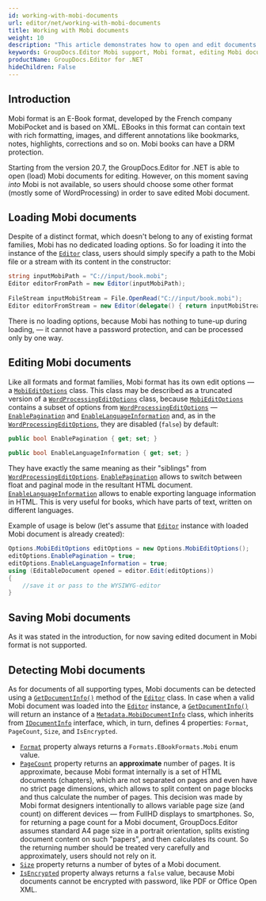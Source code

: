 ```yaml
---
id: working-with-mobi-documents
url: editor/net/working-with-mobi-documents
title: Working with Mobi documents
weight: 10
description: "This article demonstrates how to open and edit documents of Mobi format."
keywords: GroupDocs.Editor Mobi support, Mobi format, editing Mobi documents
productName: GroupDocs.Editor for .NET
hideChildren: False
---
```

## Introduction

Mobi format is an E-Book format, developed by the French company MobiPocket and is based on XML. EBooks in this format can contain text with rich formatting, images, and different annotations like bookmarks, notes, highlights, corrections and so on. Mobi books can have a DRM protection.

Starting from the version 20.7, the GroupDocs.Editor for .NET is able to open (load) Mobi documents for editing. However, on this moment saving _into_ Mobi is not available, so users should choose some other format (mostly some of WordProcessing) in order to save edited Mobi document.

## Loading Mobi documents

Despite of a distinct format, which doesn't belong to any of existing format families, Mobi has no dedicated loading options. So for loading it into the instance of the [`Editor`](https://apireference.groupdocs.com/net/editor/groupdocs.editor/editor) class, users should simply specify a path to the Mobi file or a stream with its content in the constructor:

```csharp
string inputMobiPath = "C://input/book.mobi";
Editor editorFromPath = new Editor(inputMobiPath);
 
FileStream inputMobiStream = File.OpenRead("C://input/book.mobi");
Editor editorFromStream = new Editor(delegate() { return inputMobiStream; });
```

There is no loading options, because Mobi has nothing to tune-up during loading, — it cannot have a password protection, and can be processed only by one way.

## Editing Mobi documents

Like all formats and format families, Mobi format has its own edit options — a [`MobiEditOptions`](https://apireference.groupdocs.com/editor/net/groupdocs.editor.options/mobieditoptions) class. This class may be described as a truncated version of a [`WordProcessingEditOptions`](https://apireference.groupdocs.com/net/editor/groupdocs.editor.options/wordprocessingeditoptions) class, because [`MobiEditOptions`](https://apireference.groupdocs.com/editor/net/groupdocs.editor.options/mobieditoptions) contains a subset of options from [`WordProcessingEditOptions`](https://apireference.groupdocs.com/net/editor/groupdocs.editor.options/wordprocessingeditoptions) — [`EnablePagination`](https://apireference.groupdocs.com/editor/net/groupdocs.editor.options/mobieditoptions/properties/enablepagination) and [`EnableLanguageInformation`](https://apireference.groupdocs.com/editor/net/groupdocs.editor.options/mobieditoptions/properties/enablelanguageinformation) and, as in the [`WordProcessingEditOptions`](https://apireference.groupdocs.com/net/editor/groupdocs.editor.options/wordprocessingeditoptions), they are disabled (`false`) by default:

```csharp
public bool EnablePagination { get; set; }
 
public bool EnableLanguageInformation { get; set; }
```

They have exactly the same meaning as their "siblings" from [`WordProcessingEditOptions`](https://apireference.groupdocs.com/net/editor/groupdocs.editor.options/wordprocessingeditoptions). [`EnablePagination`](https://apireference.groupdocs.com/editor/net/groupdocs.editor.options/mobieditoptions/properties/enablepagination) allows to switch between float and paginal mode in the resultant HTML document. [`EnableLanguageInformation`](https://apireference.groupdocs.com/editor/net/groupdocs.editor.options/mobieditoptions/properties/enablelanguageinformation) allows to enable exporting language information in HTML. This is very useful for books, which have parts of text, written on different languages.

Example of usage is below (let's assume that [`Editor`](https://apireference.groupdocs.com/net/editor/groupdocs.editor/editor) instance with loaded Mobi document is already created):

```csharp
Options.MobiEditOptions editOptions = new Options.MobiEditOptions();                
editOptions.EnablePagination = true;
editOptions.EnableLanguageInformation = true;
using (EditableDocument opened = editor.Edit(editOptions))
{
    //save it or pass to the WYSIWYG-editor
}
```

## Saving Mobi documents

As it was stated in the introduction, for now saving edited document in Mobi format is not supported.

## Detecting Mobi documents

As for documents of all supporting types, Mobi documents can be detected using a [`GetDocumentInfo()`](https://apireference.groupdocs.com/net/editor/groupdocs.editor/editor/methods/getdocumentinfo) method of the [`Editor`](https://apireference.groupdocs.com/net/editor/groupdocs.editor/editor) class. In case when a valid Mobi document was loaded into the [`Editor`](https://apireference.groupdocs.com/net/editor/groupdocs.editor/editor) instance, a [`GetDocumentInfo()`](https://apireference.groupdocs.com/net/editor/groupdocs.editor/editor/methods/getdocumentinfo) will return an instance of a [`Metadata.MobiDocumentInfo`](https://apireference.groupdocs.com/editor/net/groupdocs.editor.metadata/mobidocumentinfo) class, which inherits from [`IDocumentInfo`](https://apireference.groupdocs.com/net/editor/groupdocs.editor.metadata/idocumentinfo) interface, which, in turn, defines 4 properties: `Format`, `PageCount`, `Size`, and `IsEncrypted`.
* [`Format`](https://apireference.groupdocs.com/editor/net/groupdocs.editor.metadata/mobidocumentinfo/properties/format) property always returns a `Formats.EBookFormats.Mobi` enum value.
* [`PageCount`](https://apireference.groupdocs.com/editor/net/groupdocs.editor.metadata/mobidocumentinfo/properties/pagecount) property returns an **approximate** number of pages. It is approximate, because Mobi format internally is a set of HTML documents (chapters), which are not separated on pages and even have no strict page dimensions, which allows to split content on page blocks and thus calculate the number of pages. This decision was made by Mobi format designers intentionally to allows variable page size (and count) on different devices — from FullHD displays to smartphones. So, for returning a page count for a Mobi document, GroupDocs.Editor assumes standard A4 page size in a portrait orientation, splits existing document content on such "papers", and then calculates its count. So the returning number should be treated very carefully and approximately, users should not rely on it.
* [`Size`](https://apireference.groupdocs.com/editor/net/groupdocs.editor.metadata/mobidocumentinfo/properties/size) property returns a number of bytes of a Mobi document.
* [`IsEncrypted`](https://apireference.groupdocs.com/editor/net/groupdocs.editor.metadata/mobidocumentinfo/properties/isencrypted) property always returns a `false` value, because Mobi documents cannot be encrypted with password, like PDF or Office Open XML.
